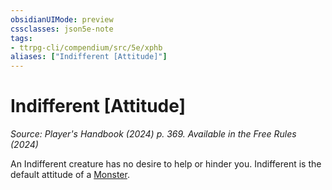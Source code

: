 ```yaml
---
obsidianUIMode: preview
cssclasses: json5e-note
tags:
- ttrpg-cli/compendium/src/5e/xphb
aliases: ["Indifferent [Attitude]"]
---
```

# Indifferent [Attitude]
*Source: Player's Handbook (2024) p. 369. Available in the Free Rules (2024)* 

An Indifferent creature has no desire to help or hinder you. Indifferent is the default attitude of a [Monster](3-Compendium/rules/variant-rules/monster-xphb.md).